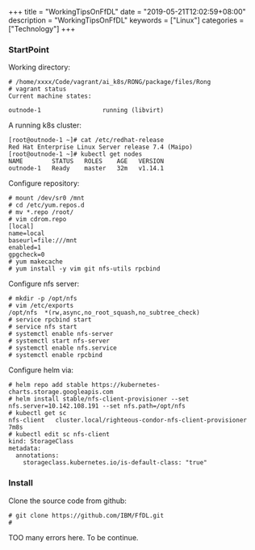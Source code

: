 +++
title = "WorkingTipsOnFfDL"
date = "2019-05-21T12:02:59+08:00"
description = "WorkingTipsOnFfDL"
keywords = ["Linux"]
categories = ["Technology"]
+++
### StartPoint
Working directory:    

```
# /home/xxxx/Code/vagrant/ai_k8s/RONG/package/files/Rong
# vagrant status
Current machine states:

outnode-1                 running (libvirt)
```

A running k8s cluster:    

```
[root@outnode-1 ~]# cat /etc/redhat-release 
Red Hat Enterprise Linux Server release 7.4 (Maipo)
[root@outnode-1 ~]# kubectl get nodes
NAME        STATUS   ROLES    AGE   VERSION
outnode-1   Ready    master   32m   v1.14.1
```
Configure repository:    

```
# mount /dev/sr0 /mnt
# cd /etc/yum.repos.d
# mv *.repo /root/
# vim cdrom.repo
[local]
name=local
baseurl=file:///mnt
enabled=1
gpgcheck=0
# yum makecache
# yum install -y vim git nfs-utils rpcbind
```
Configure nfs server:    

```
# mkdir -p /opt/nfs
# vim /etc/exports
/opt/nfs  *(rw,async,no_root_squash,no_subtree_check)
# service rpcbind start
# service nfs start
# systemctl enable nfs-server
# systemctl start nfs-server
# systemctl enable nfs.service
# systemctl enable rpcbind
```

Configure helm via:    

```
# helm repo add stable https://kubernetes-charts.storage.googleapis.com
# helm install stable/nfs-client-provisioner --set nfs.server=10.142.108.191 --set nfs.path=/opt/nfs
# kubectl get sc
nfs-client   cluster.local/righteous-condor-nfs-client-provisioner   7m8s
# kubectl edit sc nfs-client
kind: StorageClass
metadata:
  annotations:
    storageclass.kubernetes.io/is-default-class: "true"
```

### Install
Clone the source code from github:    

```
# git clone https://github.com/IBM/FfDL.git
# 

```

TOO many errors here. To be continue.  
